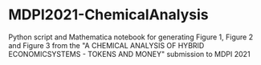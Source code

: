 # MDPI2021-ChemicalAnalysis
Python script and Mathematica notebook for generating Figure 1, Figure 2 and Figure 3 from the "A CHEMICAL ANALYSIS OF HYBRID ECONOMICSYSTEMS - TOKENS AND MONEY" submission to MDPI 2021

